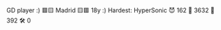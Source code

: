 GD player :)
🟥🟨 Madrid 🟨🟥 18y :)
Hardest: HyperSonic
😈 162
🌟 3632
🌙 392
🛠️ 0
<!---
Mikilix2006/Mikilix2006 is a ✨ special ✨ repository because its `README.md` (this file) appears on your GitHub profile.
You can click the Preview link to take a look at your changes.
--->
